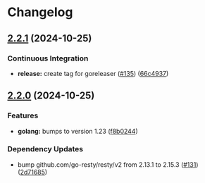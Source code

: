 # Changelog

## [2.2.1](https://github.com/articulate/terraform-provider-ohdear/compare/v2.2.0...v2.2.1) (2024-10-25)


### Continuous Integration

* **release:** create tag for goreleaser ([#135](https://github.com/articulate/terraform-provider-ohdear/issues/135)) ([66c4937](https://github.com/articulate/terraform-provider-ohdear/commit/66c493735fa86d71be5e23f7c73d1798adbb5579))

## [2.2.0](https://github.com/articulate/terraform-provider-ohdear/compare/v2.1.13...v2.2.0) (2024-10-25)


### Features

* **golang:** bumps to version 1.23 ([f8b0244](https://github.com/articulate/terraform-provider-ohdear/commit/f8b0244ba83492e74ff2b4bb232cacf0f8bcbfdc))


### Dependency Updates

* bump github.com/go-resty/resty/v2 from 2.13.1 to 2.15.3 ([#131](https://github.com/articulate/terraform-provider-ohdear/issues/131)) ([2d71685](https://github.com/articulate/terraform-provider-ohdear/commit/2d716850f8742e7bf2205f99e54633c96bfb97c0))
